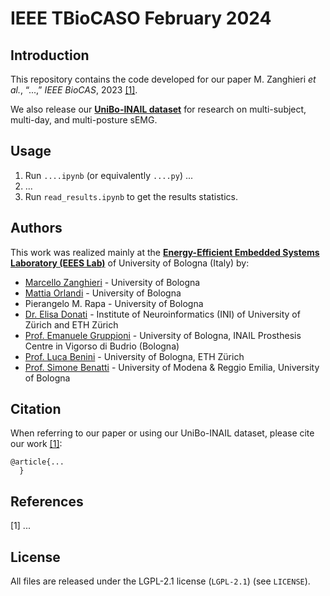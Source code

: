 # IEEE TBioCASO February 2024



## Introduction
This repository contains the code developed for our paper M. Zanghieri _et al._, “...,” _IEEE BioCAS_, 2023 [[1]](#1).

We also release our [**UniBo-INAIL dataset**](https://github.com/pulp-bio/unibo-inail-semg-dataset/tree/main) for research on multi-subject, multi-day, and multi-posture sEMG.



## Usage
1. Run ``....ipynb`` (or equivalently ``....py``) ...
2. ...
3. Run ``read_results.ipynb`` to get the results statistics.



## Authors
This work was realized mainly at the [**Energy-Efficient Embedded Systems Laboratory (EEES Lab)**](https://dei.unibo.it/it/ricerca/laboratori-di-ricerca/eees) of University of Bologna (Italy) by:
- [Marcello Zanghieri](https://scholar.google.com/citations?user=WnIqQj4AAAAJ&hl=en) - University of Bologna
- [Mattia Orlandi](https://scholar.google.com/citations?hl=en&user=It3fdrEAAAAJ) - University of Bologna
- Pierangelo M. Rapa - University of Bologna
- [Dr. Elisa Donati](https://scholar.google.com/citations?hl=en&user=03ZYhbIAAAAJ) - Institute of Neuroinformatics (INI) of University of Zürich and ETH Zürich
- [Prof. Emanuele Gruppioni](https://scholar.google.it/citations?user=PgLLxVsAAAAJ&hl=it) - University of Bologna, INAIL Prosthesis Centre in Vigorso di Budrio (Bologna)
- [Prof. Luca Benini](https://scholar.google.com/citations?hl=en&user=8riq3sYAAAAJ) - University of Bologna, ETH Zürich
- [Prof. Simone Benatti](https://scholar.google.com/citations?hl=en&user=8Fbi_kwAAAAJ) - University of Modena & Reggio Emilia, University of Bologna



## Citation
When referring to our paper or using our UniBo-INAIL dataset, please cite our work [[1]](#1):
```
@article{...
  }
```



## References

<a id="1">[1]</a>
...


## License
All files are released under the LGPL-2.1 license (`LGPL-2.1`) (see `LICENSE`).
